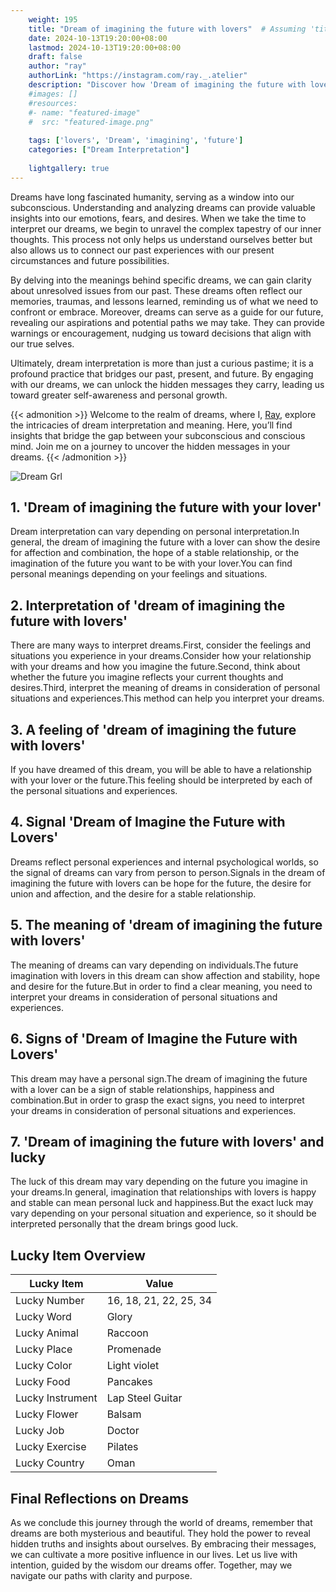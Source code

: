```yaml
---
    weight: 195
    title: "Dream of imagining the future with lovers"  # Assuming 'title' column exists
    date: 2024-10-13T19:20:00+08:00
    lastmod: 2024-10-13T19:20:00+08:00
    draft: false
    author: "ray"
    authorLink: "https://instagram.com/ray._.atelier"
    description: "Discover how 'Dream of imagining the future with lovers' can interpret your future and uncover its significant meanings in your life."
    #images: []
    #resources:
    #- name: "featured-image"
    #  src: "featured-image.png"
    
    tags: ['lovers', 'Dream', 'imagining', 'future']
    categories: ["Dream Interpretation"]
    
    lightgallery: true
---
```

    
Dreams have long fascinated humanity, serving as a window into our subconscious. Understanding and analyzing dreams can provide valuable insights into our emotions, fears, and desires. When we take the time to interpret our dreams, we begin to unravel the complex tapestry of our inner thoughts. This process not only helps us understand ourselves better but also allows us to connect our past experiences with our present circumstances and future possibilities.

By delving into the meanings behind specific dreams, we can gain clarity about unresolved issues from our past. These dreams often reflect our memories, traumas, and lessons learned, reminding us of what we need to confront or embrace. Moreover, dreams can serve as a guide for our future, revealing our aspirations and potential paths we may take. They can provide warnings or encouragement, nudging us toward decisions that align with our true selves.

Ultimately, dream interpretation is more than just a curious pastime; it is a profound practice that bridges our past, present, and future. By engaging with our dreams, we can unlock the hidden messages they carry, leading us toward greater self-awareness and personal growth.

{{< admonition >}}
Welcome to the realm of dreams, where I, [Ray](https://instagram.com/ray._.atelier), explore the intricacies of dream interpretation and meaning. Here, you’ll find insights that bridge the gap between your subconscious and conscious mind. Join me on a journey to uncover the hidden messages in your dreams.
{{< /admonition >}}

![Dream Grl](https://cdn.pixabay.com/photo/2017/11/02/03/35/gothic-2910057_1280.jpg "Dream Grl")

## 1. 'Dream of imagining the future with your lover'
Dream interpretation can vary depending on personal interpretation.In general, the dream of imagining the future with a lover can show the desire for affection and combination, the hope of a stable relationship, or the imagination of the future you want to be with your lover.You can find personal meanings depending on your feelings and situations.

## 2. Interpretation of 'dream of imagining the future with lovers'
There are many ways to interpret dreams.First, consider the feelings and situations you experience in your dreams.Consider how your relationship with your dreams and how you imagine the future.Second, think about whether the future you imagine reflects your current thoughts and desires.Third, interpret the meaning of dreams in consideration of personal situations and experiences.This method can help you interpret your dreams.

## 3. A feeling of 'dream of imagining the future with lovers'
If you have dreamed of this dream, you will be able to have a relationship with your lover or the future.This feeling should be interpreted by each of the personal situations and experiences.

## 4. Signal 'Dream of Imagine the Future with Lovers'
Dreams reflect personal experiences and internal psychological worlds, so the signal of dreams can vary from person to person.Signals in the dream of imagining the future with lovers can be hope for the future, the desire for union and affection, and the desire for a stable relationship.

## 5. The meaning of 'dream of imagining the future with lovers'
The meaning of dreams can vary depending on individuals.The future imagination with lovers in this dream can show affection and stability, hope and desire for the future.But in order to find a clear meaning, you need to interpret your dreams in consideration of personal situations and experiences.

## 6. Signs of 'Dream of Imagine the Future with Lovers'
This dream may have a personal sign.The dream of imagining the future with a lover can be a sign of stable relationships, happiness and combination.But in order to grasp the exact signs, you need to interpret your dreams in consideration of personal situations and experiences.

## 7. 'Dream of imagining the future with lovers' and lucky
The luck of this dream may vary depending on the future you imagine in your dreams.In general, imagination that relationships with lovers is happy and stable can mean personal luck and happiness.But the exact luck may vary depending on your personal situation and experience, so it should be interpreted personally that the dream brings good luck.

## Lucky Item Overview
| Lucky Item          | Value              |
|---------------|--------------------|
| Lucky Number        | 16, 18, 21, 22, 25, 34  |
| Lucky Word          | Glory |
| Lucky Animal        | Raccoon |
| Lucky Place         | Promenade     |
| Lucky Color         | Light violet     |
| Lucky Food          | Pancakes      |
| Lucky Instrument    | Lap Steel Guitar |
| Lucky Flower        | Balsam    |
| Lucky Job           | Doctor       |
| Lucky Exercise      | Pilates  |
| Lucky Country       | Oman    |


##  Final Reflections on Dreams

As we conclude this journey through the world of dreams, remember that dreams are both mysterious and beautiful. They hold the power to reveal hidden truths and insights about ourselves. By embracing their messages, we can cultivate a more positive influence in our lives. Let us live with intention, guided by the wisdom our dreams offer. Together, may we navigate our paths with clarity and purpose.
